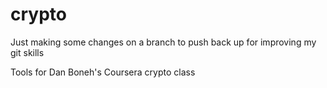 crypto
======

Just making some changes on a branch to push back up for improving 
my git skills

Tools for Dan Boneh's Coursera crypto class

